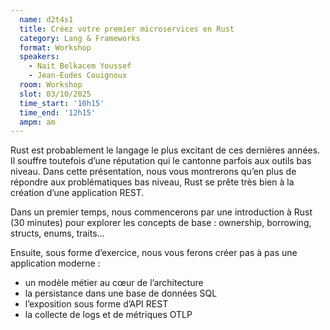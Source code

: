 ```yaml
---
  name: d2t4s1
  title: Créez votre premier microservices en Rust
  category: Lang & Frameworks
  format: Workshop
  speakers: 
    - Nait Belkacem Youssef
    - Jean-Eudes Couignoux
  room: Workshop
  slot: 03/10/2025
  time_start: '10h15'
  time_end: '12h15'
  ampm: am
---
```

Rust est probablement le langage le plus excitant de ces dernières années. Il souffre toutefois d’une réputation qui le cantonne parfois aux outils bas niveau. Dans cette présentation, nous vous montrerons qu’en plus de répondre aux problématiques bas niveau, Rust se prête très bien à la création d’une application REST.

Dans un premier temps, nous commencerons par une introduction à Rust (30 minutes) pour explorer les concepts de base : ownership, borrowing, structs, enums, traits…

Ensuite, sous forme d’exercice, nous vous ferons créer pas à pas une application moderne :

- un modèle métier au cœur de l’architecture
- la persistance dans une base de données SQL
- l’exposition sous forme d’API REST
- la collecte de logs et de métriques OTLP

